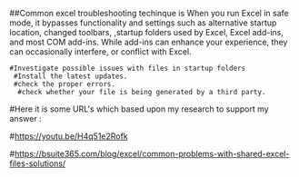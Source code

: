 ##Common excel troubleshooting techinque is When you run Excel in safe mode, it bypasses functionality and settings such as alternative startup location, changed toolbars, 
,startup folders used by Excel, Excel add-ins, and most COM add-ins. While add-ins can enhance your experience, they can occasionally interfere, or conflict with Excel.

    #Investigate possible issues with files in startup folders 
     #Install the latest updates.
     #check the proper errors.
      #check whether your file is being generated by a third party.
      
      
 #Here it is some URL's which based upon my research to support my answer :

 
   #https://youtu.be/H4q51e2Rofk

   #https://bsuite365.com/blog/excel/common-problems-with-shared-excel-files-solutions/
   

